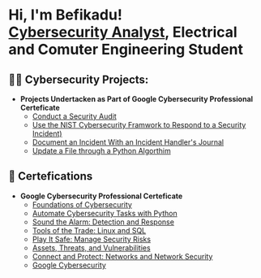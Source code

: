 <h1>Hi, I'm Befikadu! <br/><a href="(https://github.com/Befikadu-Tesfaye)">Cybersecurity Analyst</a>, <a herf=(https://www.linkedin.com/in/befikadu-tesfaye)">Electrical and Comuter Engineering Student</a></h1>

<h2>👨‍💻 Cybersecurity Projects:</h2>

- <b>Projects Undertacken as Part of Google Cybersecurity Professional Certeficate</b>
  - [Conduct a Security Audit]()
  - [Use the NIST Cybersecurity Framwork to Respond to a Security Incident)]()
  - [Document an Incident With an Incident Handler's Journal]()
  - [Update a File through a Python Algorthim]()

<h2>📄 Certefications</h2>

- <b>Google Cybersecurity Professional Certeficate</b>
  - [Foundations of Cybersecurity](https://coursera.org/share/67ffd97203de102adb05e69a6621b474)
  - [Automate Cybersecurity Tasks with Python](https://coursera.org/share/396c0d0828b9abf8fdfb071b3a84cdcc)
  - [Sound the Alarm: Detection and Response](https://www.coursera.org/account/accomplishments/verify/UQZJTX78YMNV)
  - [Tools of the Trade: Linux and SQL](https://coursera.org/share/ef3c86919c06f7dd508d46dba01bf3de)
  - [Play It Safe: Manage Security Risks](https://coursera.org/share/68dc442b3c0ac821e17c4674a0e35b8d)
  - [Assets, Threats, and Vulnerabilities](https://coursera.org/share/99f2d7022dd4ded1e66f1aa554c15380)
  - [Connect and Protect: Networks and Network Security](https://coursera.org/share/7755505ed3f96692891668d5ffb04a79)
  - [Google Cybersecurity](https://coursera.org/share/a07f83cc5b54db98a4e9086921f51f77)
